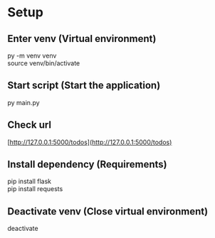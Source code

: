 # Setup

## Enter venv (Virtual environment)

py -m venv venv  
source venv/bin/activate

## Start script (Start the application)

py main.py

## Check url

[http://127.0.0.1:5000/todos](http://127.0.0.1:5000/todos)

## Install dependency (Requirements)

pip install flask  
pip install requests

## Deactivate venv (Close virtual environment)

deactivate  
